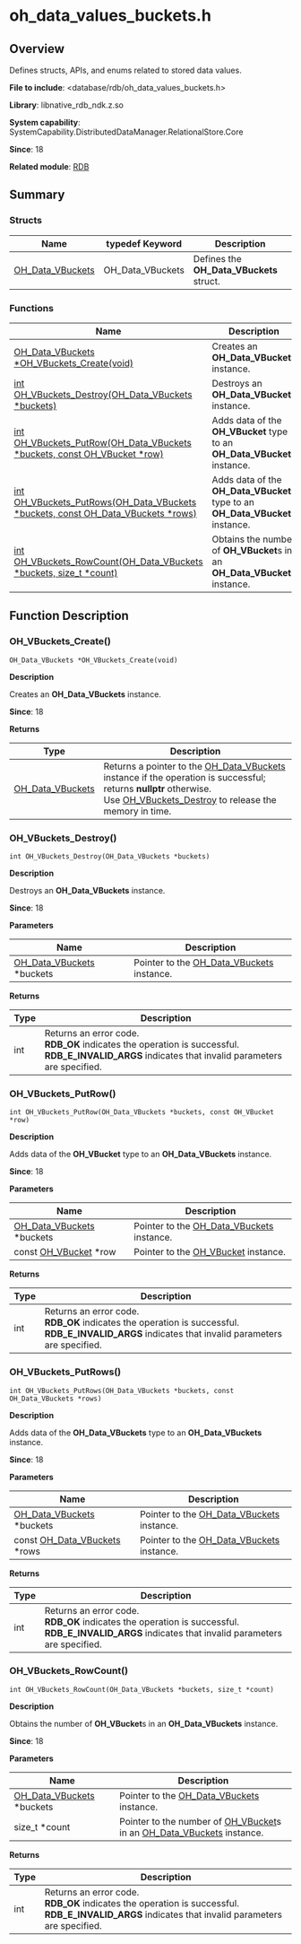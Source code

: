 # oh_data_values_buckets.h
<!--Kit: ArkData-->
<!--Subsystem: DistributedDataManager-->
<!--Owner: @baijidong-->
<!--Designer: @widecode; @htt1997-->
<!--Tester: @yippo; @logic42-->
<!--Adviser: @ge-yafang-->

## Overview

Defines structs, APIs, and enums related to stored data values.

**File to include**: <database/rdb/oh_data_values_buckets.h>

**Library**: libnative_rdb_ndk.z.so

**System capability**: SystemCapability.DistributedDataManager.RelationalStore.Core

**Since**: 18

**Related module**: [RDB](capi-rdb.md)

## Summary

### Structs

| Name                                        | typedef Keyword   | Description                          |
| -------------------------------------------- | ---------------- | ------------------------------ |
| [OH_Data_VBuckets](capi-rdb-oh-data-vbuckets.md) | OH_Data_VBuckets | Defines the **OH_Data_VBuckets** struct.|

### Functions

| Name                                                        | Description                                    |
| ------------------------------------------------------------ | ---------------------------------------- |
| [OH_Data_VBuckets *OH_VBuckets_Create(void)](#oh_vbuckets_create) | Creates an **OH_Data_VBuckets** instance.              |
| [int OH_VBuckets_Destroy(OH_Data_VBuckets *buckets)](#oh_vbuckets_destroy) | Destroys an **OH_Data_VBuckets** instance.              |
| [int OH_VBuckets_PutRow(OH_Data_VBuckets *buckets, const OH_VBucket *row)](#oh_vbuckets_putrow) | Adds data of the **OH_VBucket** type to an **OH_Data_VBuckets** instance.                |
| [int OH_VBuckets_PutRows(OH_Data_VBuckets *buckets, const OH_Data_VBuckets *rows)](#oh_vbuckets_putrows) | Adds data of the **OH_Data_VBuckets** type to an **OH_Data_VBuckets** instance.          |
| [int OH_VBuckets_RowCount(OH_Data_VBuckets *buckets, size_t *count)](#oh_vbuckets_rowcount) | Obtains the number of **OH_VBucket**s in an **OH_Data_VBuckets** instance.|

## Function Description

### OH_VBuckets_Create()

```
OH_Data_VBuckets *OH_VBuckets_Create(void)
```

**Description**

Creates an **OH_Data_VBuckets** instance.

**Since**: 18

**Returns**

| Type                                        | Description                                                        |
| -------------------------------------------- | ------------------------------------------------------------ |
| [OH_Data_VBuckets](capi-rdb-oh-data-vbuckets.md) | Returns a pointer to the [OH_Data_VBuckets](capi-rdb-oh-data-vbuckets.md) instance if the operation is successful; returns **nullptr** otherwise.<br>Use [OH_VBuckets_Destroy](capi-oh-data-values-buckets-h.md#oh_vbuckets_destroy) to release the memory in time.|

### OH_VBuckets_Destroy()

```
int OH_VBuckets_Destroy(OH_Data_VBuckets *buckets)
```

**Description**

Destroys an **OH_Data_VBuckets** instance.

**Since**: 18


**Parameters**

| Name                                               | Description                                                        |
| ----------------------------------------------------- | ------------------------------------------------------------ |
| [OH_Data_VBuckets](capi-rdb-oh-data-vbuckets.md) *buckets | Pointer to the [OH_Data_VBuckets](capi-rdb-oh-data-vbuckets.md) instance.|

**Returns**

| Type| Description                                                        |
| ---- | ------------------------------------------------------------ |
| int  | Returns an error code.<br>**RDB_OK** indicates the operation is successful.<br>**RDB_E_INVALID_ARGS** indicates that invalid parameters are specified.|

### OH_VBuckets_PutRow()

```
int OH_VBuckets_PutRow(OH_Data_VBuckets *buckets, const OH_VBucket *row)
```

**Description**

Adds data of the **OH_VBucket** type to an **OH_Data_VBuckets** instance.

**Since**: 18


**Parameters**

| Name                                               | Description                                                        |
| ----------------------------------------------------- | ------------------------------------------------------------ |
| [OH_Data_VBuckets](capi-rdb-oh-data-vbuckets.md) *buckets | Pointer to the [OH_Data_VBuckets](capi-rdb-oh-data-vbuckets.md) instance.|
| const [OH_VBucket](capi-rdb-oh-vbucket.md) *row           | Pointer to the [OH_VBucket](capi-rdb-oh-vbucket.md) instance.        |

**Returns**

| Type| Description                                                        |
| ---- | ------------------------------------------------------------ |
| int  | Returns an error code.<br>**RDB_OK** indicates the operation is successful.<br>**RDB_E_INVALID_ARGS** indicates that invalid parameters are specified.|

### OH_VBuckets_PutRows()

```
int OH_VBuckets_PutRows(OH_Data_VBuckets *buckets, const OH_Data_VBuckets *rows)
```

**Description**

Adds data of the **OH_Data_VBuckets** type to an **OH_Data_VBuckets** instance.

**Since**: 18


**Parameters**

| Name                                                  | Description                                                        |
| -------------------------------------------------------- | ------------------------------------------------------------ |
| [OH_Data_VBuckets](capi-rdb-oh-data-vbuckets.md) *buckets    | Pointer to the [OH_Data_VBuckets](capi-rdb-oh-data-vbuckets.md) instance.|
| const [OH_Data_VBuckets](capi-rdb-oh-data-vbuckets.md) *rows | Pointer to the [OH_Data_VBuckets](capi-rdb-oh-data-vbuckets.md) instance.|

**Returns**

| Type| Description                                                        |
| ---- | ------------------------------------------------------------ |
| int  | Returns an error code.<br>**RDB_OK** indicates the operation is successful.<br>**RDB_E_INVALID_ARGS** indicates that invalid parameters are specified.|

### OH_VBuckets_RowCount()

```
int OH_VBuckets_RowCount(OH_Data_VBuckets *buckets, size_t *count)
```

**Description**

Obtains the number of **OH_VBucket**s in an **OH_Data_VBuckets** instance.

**Since**: 18


**Parameters**

| Name                                               | Description                                                        |
| ----------------------------------------------------- | ------------------------------------------------------------ |
| [OH_Data_VBuckets](capi-rdb-oh-data-vbuckets.md) *buckets | Pointer to the [OH_Data_VBuckets](capi-rdb-oh-data-vbuckets.md) instance.|
| size_t *count                                         | Pointer to the number of [OH_VBucket](capi-rdb-oh-vbucket.md)s in an [OH_Data_VBuckets](capi-rdb-oh-data-vbuckets.md) instance.|

**Returns**

| Type| Description                                                        |
| ---- | ------------------------------------------------------------ |
| int  | Returns an error code.<br>**RDB_OK** indicates the operation is successful.<br>**RDB_E_INVALID_ARGS** indicates that invalid parameters are specified.|
